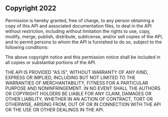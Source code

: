 ## Copyright 2022

Permission is hereby granted, free of charge, to any person obtaining a copy of this API and associated documentation files, to deal in the API without restriction, including without limitation the rights to use, copy, modify, merge, publish, distribute, sublicense, and/or sell copies of the API, and to permit persons to whom the API is furnished to do so, subject to the following conditions:

The above copyright notice and this permission notice shall be included in all copies or substantial portions of the API.

THE API IS PROVIDED "AS IS", WITHOUT WARRANTY OF ANY KIND, EXPRESS OR IMPLIED, INCLUDING BUT NOT LIMITED TO THE WARRANTIES OF MERCHANTABILITY, FITNESS FOR A PARTICULAR PURPOSE AND NONINFRINGEMENT. IN NO EVENT SHALL THE AUTHORS OR COPYRIGHT HOLDERS BE LIABLE FOR ANY CLAIM, DAMAGES OR OTHER LIABILITY, WHETHER IN AN ACTION OF CONTRACT, TORT OR OTHERWISE, ARISING FROM, OUT OF OR IN CONNECTION WITH THE API OR THE USE OR OTHER DEALINGS IN THE API.
